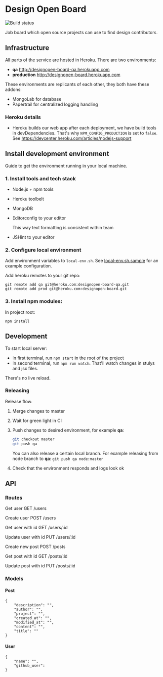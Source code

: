 # Design Open Board

![Build status](https://travis-ci.org/DesignOpen/board.svg)

Job board which open source projects can use to find design contributors.

## Infrastructure

All parts of the service are hosted in Heroku.
There are two environments:

* **qa** http://designopen-board-qa.herokuapp.com
* **production** http://designopen-board.herokuapp.com

These environments are replicants of each other, they both have these addons:

* MongoLab for database
* Papertrail for centralized logging handling

### Heroku details

* Heroku builds our web app after each deployment, we have build tools in devDependencies. That's why `NPM_CONFIG_PRODUCTION` is set to `false`. See https://devcenter.heroku.com/articles/nodejs-support

## Install development environment

Guide to get the environment running in your local machine.

### 1. Install tools and tech stack

* Node.js + npm tools
* Heroku toolbelt
* MongoDB
* Editorconfig to your editor

    This way text formatting is consistent within team

* JSHint to your editor

### 2. Configure local environment

Add environment variables to `local-env.sh`.
See [local-env.sh.sample](local-env.sh.sample) for an example configuration.

Add heroku remotes to your git repo:

    git remote add qa git@heroku.com:designopen-board-qa.git
    git remote add prod git@heroku.com:designopen-board.git

### 3. Install npm modules:

In project root:

    npm install


## Development

To start local server:

* In first terminal, run `npm start` in the root of the project
* In second terminal, run `npm run watch`. That'll watch changes in stulys and jsx files.

There's no live reload.

### Releasing

Release flow:

1. Merge changes to master
2. Wait for green light in CI
3. Push changes to desired environment, for example **qa**:

    ```bash
    git checkout master
    git push qa
    ```

    You can also release a certain local branch. For example releasing from node branch to **qa**: ```git push qa node:master```


4. Check that the environment responds and logs look ok


## API


### Routes

Get user
    GET /users

Create user
    POST /users

Get user with id
    GET /users/:id

Update user with id
    PUT /users/:id

Create new post
    POST /posts

Get post with id
    GET /posts/:id

Update post with id
    PUT /posts/:id


### Models

#### Post

```
{
    "description": "",
    "author": "",
    "project": "",
    "created_at": "",
    "modified_at": "",
    "content": "",
    "title": ""
}
```

#### User

```
{
    "name": "",
    "github_user":
}
```
